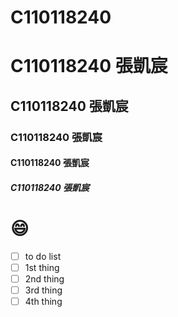 # C110118240 
# C110118240 張凱宸
## C110118240 張凱宸
### C110118240 張凱宸
#### C110118240 張凱宸
##### C110118240 張凱宸
# 😄

- [ ] to do list
- [ ] 1st thing
- [ ] 2nd thing
- [ ] 3rd thing
- [ ] 4th thing
